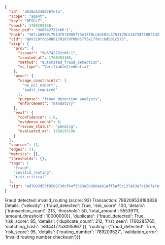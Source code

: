 ```json
{
  "id": "d538a52450267efa",
  "scope": "agent",
  "key": "RESULT",
  "epoch": 1760293186,
  "host_pid": "9e6742732c60:1",
  "hash": "10fcb69801701d79f8905773e17f8cc6d501c5751179cd187287588f5d210ba4",
  "cid": "QmV110fcb69801701d79f8905773e17f8cc6d501c575",
  "aicp": {
    "prov": {
      "issuer": "9e6742732c60:1",
      "created_at": 1760293186,
      "method": "automated_fraud_detection",
      "vc_type": "VerifiableCredential"
    },
    "ucon": {
      "usage_constraints": [
        "no_pii_export",
        "audit_required"
      ],
      "purpose": "fraud_detection_analysis",
      "enforcement": "mandatory"
    },
    "eval": {
      "confidence": 1.0,
      "evidence_count": 0,
      "review_status": "pending",
      "evaluated_at": 1760293186
    }
  },
  "sources": [],
  "edges": [],
  "metrics": {},
  "thresholds": {},
  "tags": [
    "fraud",
    "invalid_routing",
    "risk_critical"
  ],
  "sig": "ed7803d55f856873dcf64f3563e5b388ee81aff5af5c137ab3e7c1bc7e7ef5a6"
}
```

Fraud detected: invalid_routing (score: 93)
Transaction: 789209528183836
Details: {'velocity': {'fraud_detected': True, 'risk_score': 100, 'details': {'transaction_count': 213, 'threshold': 50, 'total_amount': 55539111, 'amount_threshold': 10000000}}, 'duplicate': {'fraud_detected': True, 'risk_score': 85, 'details': {'duplicate_count': 212, 'first_seen': 1760285765, 'matching_hash': 'e8f44f77b3005867'}}, 'routing': {'fraud_detected': True, 'risk_score': 95, 'details': {'routing_number': '789209527', 'validation_error': 'Invalid routing number checksum'}}}